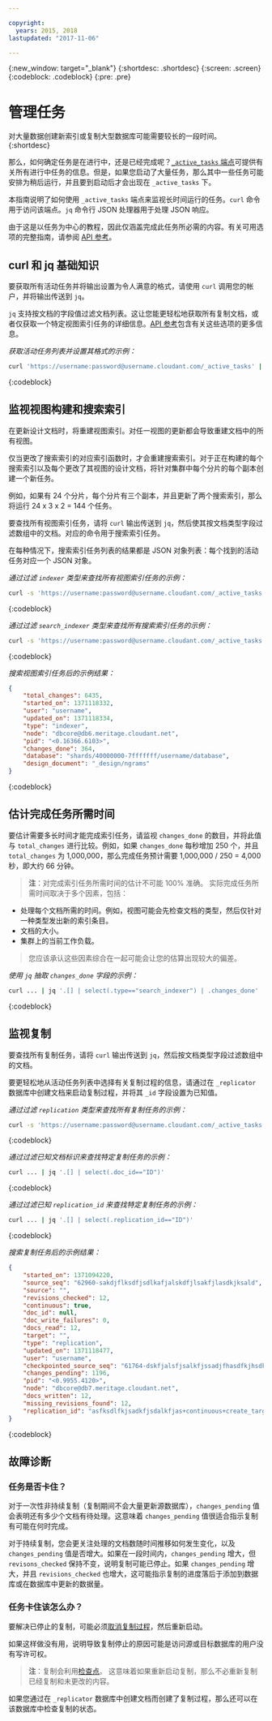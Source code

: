 ```yaml
---

copyright:
  years: 2015, 2018
lastupdated: "2017-11-06"

---
```


{:new_window: target="_blank"}
{:shortdesc: .shortdesc}
{:screen: .screen}
{:codeblock: .codeblock}
{:pre: .pre}

# 管理任务

对大量数据创建新索引或复制大型数据库可能需要较长的一段时间。
{:shortdesc}

那么，如何确定任务是在进行中，还是已经完成呢？[`_active_tasks` 端点](../api/active_tasks.html)可提供有关所有进行中任务的信息。但是，如果您启动了大量任务，那么其中一些任务可能安排为稍后运行，并且要到启动后才会出现在 `_active_tasks` 下。

本指南说明了如何使用 `_active_tasks` 端点来监视长时间运行的任务。`curl` 命令用于访问该端点。`jq` 命令行 JSON 处理器用于处理 JSON 响应。

由于这是以任务为中心的教程，因此仅涵盖完成此任务所必需的内容。有关可用选项的完整指南，请参阅 [API 参考](../api/index.html)。

## curl 和 jq 基础知识

要获取所有活动任务并将输出设置为令人满意的格式，请使用 `curl` 调用您的帐户，并将输出传送到 `jq`。

`jq` 支持按文档的字段值过滤文档列表。这让您能更轻松地获取所有复制文档，或者仅获取一个特定视图索引任务的详细信息。[API 参考](../api/index.html)包含有关这些选项的更多信息。

_获取活动任务列表并设置其格式的示例：_

```sh
curl 'https://username:password@username.cloudant.com/_active_tasks' | jq '.'
```
{:codeblock}

## 监视视图构建和搜索索引

在更新设计文档时，将重建视图索引。对任一视图的更新都会导致重建文档中的所有视图。

仅当更改了搜索索引的对应索引函数时，才会重建搜索索引。对于正在构建的每个搜索索引以及每个更改了其视图的设计文档，将针对集群中每个分片的每个副本创建一个新任务。

例如，如果有 24 个分片，每个分片有三个副本，并且更新了两个搜索索引，那么将运行 24 x 3 x 2 = 144 个任务。

要查找所有视图索引任务，请将 `curl` 输出传送到 `jq`，然后使其按文档类型字段过滤数组中的文档。对应的命令用于搜索索引任务。

在每种情况下，搜索索引任务列表的结果都是 JSON 对象列表：每个找到的活动任务对应一个 JSON 对象。

_通过过滤 `indexer` 类型来查找所有视图索引任务的示例：_

```sh
curl -s 'https://username:password@username.cloudant.com/_active_tasks' | jq '.[] | select(.type=="indexer")'
```
{:codeblock}

_通过过滤 `search_indexer` 类型来查找所有搜索索引任务的示例：_

```sh
curl -s 'https://username:password@username.cloudant.com/_active_tasks' | jq '.[] | select(.type=="search_indexer")'
```
{:codeblock}

_搜索视图索引任务后的示例结果：_

```json
{
    "total_changes": 6435,
    "started_on": 1371118332,
    "user": "username",
    "updated_on": 1371118334,
    "type": "indexer",
    "node": "dbcore@db6.meritage.cloudant.net",
    "pid": "<0.16366.6103>",
    "changes_done": 364,
    "database": "shards/40000000-7fffffff/username/database",
    "design_document": "_design/ngrams"
}
```
{:codeblock}

## 估计完成任务所需时间

要估计需要多长时间才能完成索引任务，请监视 `changes_done` 的数目，并将此值与 `total_changes` 进行比较。例如，如果 `changes_done` 每秒增加 250 个，并且 `total_changes` 为 1,000,000，那么完成任务预计需要 1,000,000 / 250 = 4,000 秒，即大约 66 分钟。

>   **注**：对完成索引任务所需时间的估计不可能 100% 准确。
实际完成任务所需时间取决于多个因素，包括：



-   处理每个文档所需的时间。例如，视图可能会先检查文档的类型，然后仅针对一种类型发出新的索引条目。
-   文档的大小。
-   集群上的当前工作负载。

>   您应该承认这些因素综合在一起可能会让您的估算出现较大的偏差。

_使用 `jq` 抽取 `changes_done` 字段的示例：_

```sh
curl ... | jq '.[] | select(.type=="search_indexer") | .changes_done'
```
{:codeblock}

## 监视复制

要查找所有复制任务，请将 `curl` 输出传送到 `jq`，然后按文档类型字段过滤数组中的文档。

要更轻松地从活动任务列表中选择有关复制过程的信息，请通过在 `_replicator` 数据库中创建文档来启动复制过程，并将其 `_id` 字段设置为已知值。

_通过过滤 `replication` 类型来查找所有复制任务的示例：_

```sh
curl -s 'https://username:password@username.cloudant.com/_active_tasks' | jq '.[] | select(.type=="replication")'
```
{:codeblock}

_通过过滤已知文档标识来查找特定复制任务的示例：_

```sh
curl ... | jq '.[] | select(.doc_id=="ID")'
```
{:codeblock}

_通过过滤已知 `replication_id` 来查找特定复制任务的示例：_

```sh
curl ... | jq '.[] | select(.replication_id=="ID")'
```
{:codeblock}

_搜索复制任务后的示例结果：_

```json
{
    "started_on": 1371094220,
    "source_seq": "62960-sakdjflksdfjsdlkafjalskdfjlsakfjlasdkjksald",
    "source": "",
    "revisions_checked": 12,
    "continuous": true,
    "doc_id": null,
    "doc_write_failures": 0,
    "docs_read": 12,
    "target": "",
    "type": "replication",
    "updated_on": 1371118477,
    "user": "username",
    "checkpointed_source_seq": "61764-dskfjalsfjsalkfjssadjfhasdfkjhsdkfhsdkf",
    "changes_pending": 1196,
    "pid": "<0.9955.4120>",
    "node": "dbcore@db7.meritage.cloudant.net",
    "docs_written": 12,
    "missing_revisions_found": 12,
    "replication_id": "asfksdlfkjsadkfjsdalkfjas+continuous+create_target"
}
```
{:codeblock}

## 故障诊断

### 任务是否卡住？

对于一次性非持续复制（复制期间不会大量更新源数据库），`changes_pending` 值会表明还有多少个文档有待处理。这意味着 `changes_pending` 值很适合指示复制有可能在何时完成。

对于持续复制，您会更关注处理的文档数随时间推移如何发生变化，以及 `changes_pending` 值是否增大。如果在一段时间内，`changes_pending` 增大，但 `revisons_checked` 保持不变，说明复制可能已停止。如果 `changes_pending` 增大，并且 `revisions_checked` 也增大，这可能指示复制的进度落后于添加到数据库或在数据库中更新的数据量。

### 任务卡住该怎么办？

要解决已停止的复制，可能必须[取消复制过程](../api/replication.html#cancelling-a-replication)，然后重新启动。

如果这样做没有用，说明导致复制停止的原因可能是访问源或目标数据库的用户没有写许可权。

>   **注**：复制会利用[检查点](replication_guide.html#checkpoints)。
这意味着如果重新启动复制，那么不必重新复制已经复制和未更改的内容。



如果您通过在 `_replicator` 数据库中创建文档而创建了复制过程，那么还可以在该数据库中检查复制的状态。
